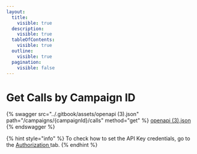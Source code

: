 ```yaml
---
layout:
  title:
    visible: true
  description:
    visible: true
  tableOfContents:
    visible: true
  outline:
    visible: true
  pagination:
    visible: false
---
```


# Get Calls by Campaign ID

{% swagger src="../.gitbook/assets/openapi (3).json" path="/campaigns/{campaignId}/calls" method="get" %}
[openapi (3).json](<../.gitbook/assets/openapi (3).json>)
{% endswagger %}

{% hint style="info" %}
To check how to set the API Key credentials, go to the [Authorization ](authorization.md)tab.
{% endhint %}


